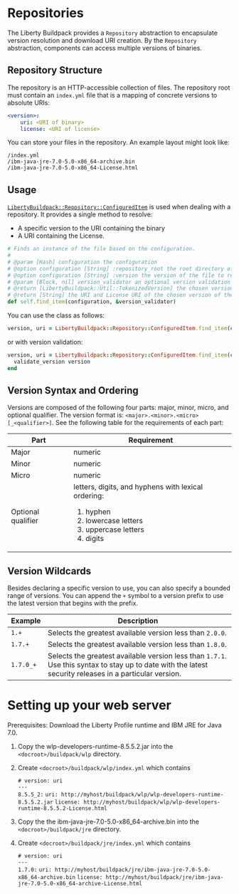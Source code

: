 # Repositories
The Liberty Buildpack provides a `Repository` abstraction to encapsulate version resolution and download URI creation. By the `Repository` abstraction, components can access multiple versions of binaries.  

## Repository Structure
The repository is an HTTP-accessible collection of files.  The repository root must contain an `index.yml` file that is a mapping of concrete versions to absolute URIs:
```yaml
<version>: 
    uri: <URI of binary>
    license: <URI of license>
```

You can store your files in the repository. An example layout might look like:

```
/index.yml
/ibm-java-jre-7.0-5.0-x86_64-archive.bin
/ibm-java-jre-7.0-5.0-x86_64-License.html
```

## Usage

[`LibertyBuildpack::Repository::ConfiguredItem`][] is used when dealing with a repository.  It provides a single method to resolve:

* A specific version to the URI containing the binary
* A URI containing the License.

```ruby
# Finds an instance of the file based on the configuration.
#
# @param [Hash] configuration the configuration
# @option configuration [String] :repository_root the root directory of the repository
# @option configuration [String] :version the version of the file to resolve
# @param [Block, nil] version_validator an optional version validation block
# @return [LibertyBuildpack::Util::TokenizedVersion] the chosen version of the file
# @return [String] the URI and License URI of the chosen version of the file
def self.find_item(configuration, &version_validator)
```

You can use the class as follows:

```ruby
version, uri = LibertyBuildpack::Repository::ConfiguredItem.find_item(configuration)
```

or with version validation:

```ruby
version, uri = LibertyBuildpack::Repository::ConfiguredItem.find_item(configuration) do |version|
  validate_version version
end
```

## Version Syntax and Ordering
Versions are composed of the following four parts: major, minor, micro, and optional qualifier. The version format is: `<major>.<minor>.<micro>[_<qualifier>]`.  See the following table for the requirements of each part:

| Part | Requirement
| ---- | -----------
| Major | numeric
| Minor | numeric
| Micro | numeric
| Optional qualifier | letters, digits, and hyphens with lexical ordering: <ol><li>hyphen</li><li>lowercase letters</li><li>uppercase letters</li><li>digits</li></ol>


## Version Wildcards
Besides declaring a specific version to use, you can also specify a bounded range of versions.  You can append the `+` symbol to a version prefix to use the latest version that begins with the prefix.

| Example | Description
| ------- | -----------
| `1.+`   	| Selects the greatest available version less than `2.0.0`.
| `1.7.+` 	| Selects the greatest available version less than `1.8.0`.
| `1.7.0_+` | Selects the greatest available version less than `1.7.1`. Use this syntax to stay up to date with the latest security releases in a particular version.


[`LibertyBuildpack::Repository::ConfiguredItem`]: ../lib/liberty_buildpack/repository/configured_item.rb

# Setting up your web server

Prerequisites: Download the Liberty Profile runtime and IBM JRE for Java 7.0.

1. Copy the wlp-developers-runtime-8.5.5.2.jar into the `<docroot>/buildpack/wlp` directory.
2. Create `<docroot>/buildpack/wlp/index.yml` which contains  
	
	`# version: uri`  
	`---`  
	`8.5.5_2:` 
	    `uri: http://myhost/buildpack/wlp/wlp-developers-runtime-8.5.5.2.jar` 
	    `license: http://myhost/buildpack/wlp/wlp-developers-runtime-8.5.5.2-License.html` 
	
3. Copy the the ibm-java-jre-7.0-5.0-x86_64-archive.bin into the `<docroot>/buildpack/jre` directory.
4. Create `<docroot>/buildpack/jre/index.yml` which contains  
	
	`# version: uri`  
	`---`  
	`1.7.0:` 
	    `uri: http://myhost/buildpack/jre/ibm-java-jre-7.0-5.0-x86_64-archive.bin`
	    `license: http://myhost/buildpack/jre/ibm-java-jre-7.0-5.0-x86_64-archive-License.html`  